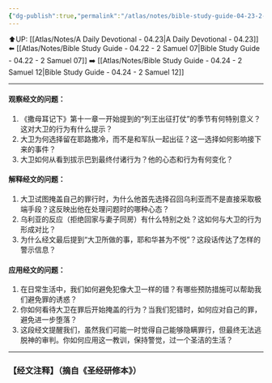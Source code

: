 ```yaml
---
{"dg-publish":true,"permalink":"/atlas/notes/bible-study-guide-04-23-2-samuel-11/"}
---
```


⬆️UP: [[Atlas/Notes/A Daily Devotional - 04.23\|A Daily Devotional - 04.23]]
⬅️ [[Atlas/Notes/Bible Study Guide - 04.22 - 2 Samuel 07\|Bible Study Guide - 04.22 - 2 Samuel 07]]
➡️ [[Atlas/Notes/Bible Study Guide - 04.24 - 2 Samuel 12\|Bible Study Guide - 04.24 - 2 Samuel 12]] 

---

#### 观察经文的问题：

1. 《撒母耳记下》第十一章一开始提到的“列王出征打仗”的季节有何特别意义？这对大卫的行为有什么提示？
2. 大卫为何选择留在耶路撒冷，而不是和军队一起出征？这一选择如何影响接下来的事件？
3. 大卫如何从看到拔示巴到最终付诸行为？他的心态和行为有何变化？

#### 解释经文的问题：

1. 大卫试图掩盖自己的罪行时，为什么他首先选择召回乌利亚而不是直接采取极端手段？这反映出他在处理问题时的哪种心态？
2. 乌利亚的反应（拒绝回家与妻子同房）有什么特别之处？这如何与大卫的行为形成对比？
3. 为什么经文最后提到“大卫所做的事，耶和华甚为不悦”？这段话传达了怎样的警示信息？

#### 应用经文的问题：

1. 在日常生活中，我们如何避免犯像大卫一样的错？有哪些预防措施可以帮助我们避免罪的诱惑？
2. 你如何看待大卫在罪后开始掩盖的行为？当我们犯错时，如何应对自己的罪，避免进一步堕落？
3. 这段经文提醒我们，虽然我们可能一时觉得自己能够隐瞒罪行，但最终无法逃脱神的审判。你如何应用这一教训，保持警觉，过一个圣洁的生活？

---
### 【经文注释】（摘自《圣经研修本》）
